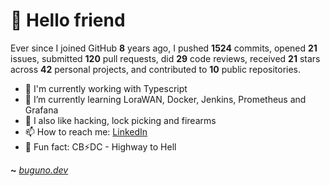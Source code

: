 # 🤖 Hello friend

Ever since I joined GitHub **8** years ago, I pushed **1524** commits, opened **21** issues, submitted **120** pull requests, did **29** code reviews, received **21** stars across **42** personal projects, and contributed to **10** public repositories.

- 🐍 I'm currently working with Typescript
- 🌱 I’m currently learning LoraWAN, Docker, Jenkins, Prometheus and Grafana
- 🔭 I also like hacking, lock picking and firearms
- 📫 How to reach me: [LinkedIn](https://www.linkedin.com/in/brunodesouzabezerra/)
- 🤡 Fun fact: CB⚡DC - Highway to Hell

**~** [_buguno.dev_](https://buguno.dev)
